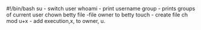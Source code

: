 #!/bin/bash
su - switch user
whoami - print username
group - prints groups of current user
chown betty file -file owner to betty
touch - create file
ch mod u+x - add execution,x, to owner, u. 
